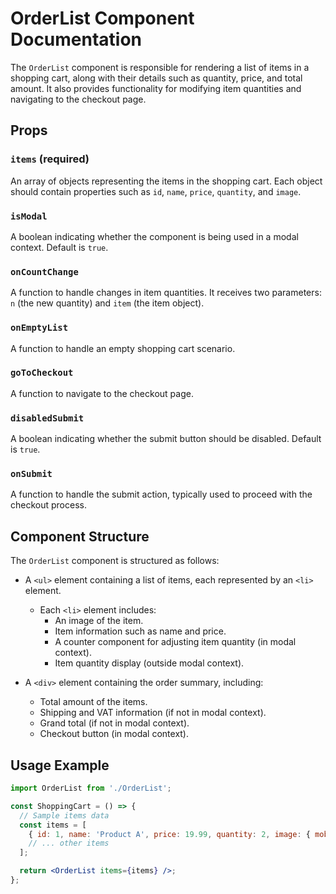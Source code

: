 # OrderList Component Documentation

The `OrderList` component is responsible for rendering a list of items in a shopping cart, along with their details such as quantity, price, and total amount. It also provides functionality for modifying item quantities and navigating to the checkout page.

## Props

### `items` (required)

An array of objects representing the items in the shopping cart. Each object should contain properties such as `id`, `name`, `price`, `quantity`, and `image`.

### `isModal`

A boolean indicating whether the component is being used in a modal context. Default is `true`.

### `onCountChange`

A function to handle changes in item quantities. It receives two parameters: `n` (the new quantity) and `item` (the item object).

### `onEmptyList`

A function to handle an empty shopping cart scenario.

### `goToCheckout`

A function to navigate to the checkout page.

### `disabledSubmit`

A boolean indicating whether the submit button should be disabled. Default is `true`.

### `onSubmit`

A function to handle the submit action, typically used to proceed with the checkout process.

## Component Structure

The `OrderList` component is structured as follows:

- A `<ul>` element containing a list of items, each represented by an `<li>` element.
  - Each `<li>` element includes:
    - An image of the item.
    - Item information such as name and price.
    - A counter component for adjusting item quantity (in modal context).
    - Item quantity display (outside modal context).

- A `<div>` element containing the order summary, including:
  - Total amount of the items.
  - Shipping and VAT information (if not in modal context).
  - Grand total (if not in modal context).
  - Checkout button (in modal context).

## Usage Example

```jsx
import OrderList from './OrderList';

const ShoppingCart = () => {
  // Sample items data
  const items = [
    { id: 1, name: 'Product A', price: 19.99, quantity: 2, image: { mobile: 'product-a.jpg' } },
    // ... other items
  ];

  return <OrderList items={items} />;
};

